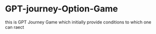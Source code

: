 # GPT-journey-Option-Game
this is GPT Journey Game which initially provide conditions to which one can raect 
